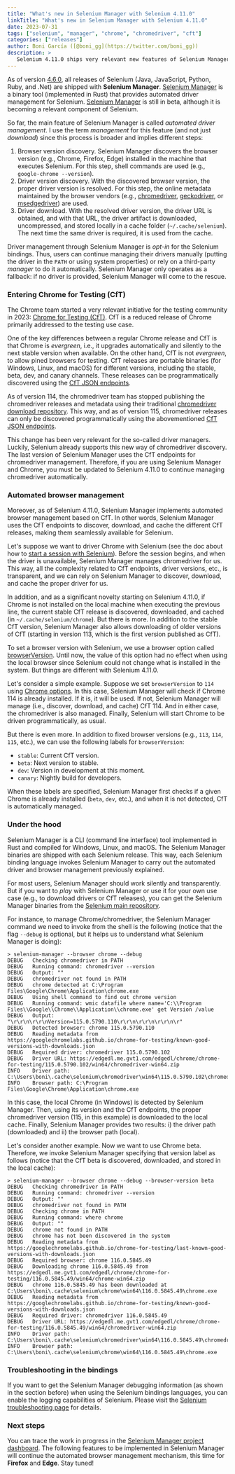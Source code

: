 ```yaml
---
title: "What's new in Selenium Manager with Selenium 4.11.0"
linkTitle: "What's new in Selenium Manager with Selenium 4.11.0"
date: 2023-07-31
tags: ["selenium", "manager", "chrome", "chromedriver", "cft"]
categories: ["releases"]
author: Boni García ([@boni_gg](https://twitter.com/boni_gg))
description: >
   Selenium 4.11.0 ships very relevant new features of Selenium Manager: support of Chrome for Testing (CfT) endpoints for chromedriver management and automated Chrome management (based also on CfT).
---
```


As of version [4.6.0](https://www.selenium.dev/blog/2022/introducing-selenium-manager/), all releases of Selenium (Java, JavaScript, Python, Ruby, and .Net) are shipped with **Selenium Manager**. [Selenium Manager](https://www.selenium.dev/documentation/selenium_manager/) is a binary tool (implemented in Rust) that provides automated driver management for Selenium. [Selenium Manager](https://www.selenium.dev/documentation/selenium_manager/) is still in beta, although it is becoming a relevant component of Selenium. 

So far, the main feature of Selenium Manager is called *automated driver management*. I use the term *management* for this feature (and not just *download*) since this process is broader and implies different steps:

1. Browser version discovery. Selenium Manager discovers the browser version (e.g., Chrome, Firefox, Edge) installed in the machine that executes Selenium. For this step, shell commands are used (e.g., `google-chrome --version`).
2. Driver version discovery. With the discovered browser version, the proper driver version is resolved. For this step, the online metadata maintained by the browser vendors (e.g., [chromedriver](https://chromedriver.chromium.org/downloads), [geckodriver](https://github.com/mozilla/geckodriver/releases), or [msedgedriver](https://developer.microsoft.com/en-us/microsoft-edge/tools/webdriver/)) are used.
3. Driver download. With the resolved driver version, the driver URL is obtained, and with that URL, the driver artifact is downloaded, uncompressed, and stored locally in a cache folder (`~/.cache/selenium`). The next time the same driver is required, it is used from the cache.

Driver management through Selenium Manager is *opt-in* for the Selenium bindings. Thus, users can continue managing their drivers manually (putting the driver in the `PATH` or using system properties) or rely on a third-party *manager* to do it automatically. Selenium Manager only operates as a fallback: if no driver is provided, Selenium Manager will come to the rescue.

### Entering Chrome for Testing (CfT)

The Chrome team started a very relevant initiative for the testing community in 2023: [Chrome for Testing (CfT)](https://googlechromelabs.github.io/chrome-for-testing/). CfT is a reduced release of Chrome primarily addressed to the testing use case.

One of the key differences between a regular Chrome release and CfT is that Chrome is *evergreen*, i.e., it upgrades automatically and silently to the next stable version when available. On the other hand, CfT is not *evergreen*, to allow pined browsers for testing. CfT releases are portable binaries (for Windows, Linux, and macOS) for different versions, including the stable, beta, dev, and canary channels. These releases can be programmatically discovered using the [CfT JSON endpoints](https://github.com/GoogleChromeLabs/chrome-for-testing#json-api-endpoints). 

As of version 114, the chromedriver team has stopped publishing the chromedriver releases and metadata using their traditional [chromedriver download repository](https://chromedriver.chromium.org/downloads). This way, and as of version 115, chromedriver releases can only be discovered programmatically using the abovementioned [CfT JSON endpoints](https://github.com/GoogleChromeLabs/chrome-for-testing#json-api-endpoints).

This change has been very relevant for the so-called driver managers. Luckily, Selenium already supports this new way of chromedriver discovery. The last version of Selenium Manager uses the CfT endpoints for chromedriver management. Therefore, if you are using Selenium Manager and Chrome, you must be updated to Selenium 4.11.0 to continue managing chromedriver automatically.

### Automated browser management

Moreover, as of Selenium 4.11.0, Selenium Manager implements automated browser management based on CfT. In other words, Selenium Manager uses the CfT endpoints to discover, download, and cache the different CfT releases, making them seamlessly available for Selenium. 

Let's suppose we want to driver Chrome with Selenium (see the doc about how to [start a session with Selenium](https://www.selenium.dev/documentation/webdriver/getting_started/first_script/#1-start-the-session)). Before the session begins, and when the driver is unavailable, Selenium Manager manages chromedriver for us. This way, all the complexity related to CfT endpoints, driver versions, etc., is transparent, and we can rely on Selenium Manager to discover, download, and cache the proper driver for us.

In addition, and as a significant novelty starting on Selenium 4.11.0, if Chrome is not installed on the local machine when executing the previous line, the current stable CfT release is discovered, downloaded, and cached (in `~/.cache/selenium/chrome`). But there is more. In addition to the stable CfT version, Selenium Manager also allows downloading of older versions of CfT (starting in version 113, which is the first version published as CfT). 

To set a browser version with Selenium, we use a browser option called [browserVersion](https://www.selenium.dev/documentation/webdriver/drivers/options/#browserversion).
Until now, the value of this option had no effect when using the local browser since Selenium could not change what is installed in the system. But things are different with Selenium 4.11.0.

Let's consider a simple example. Suppose we set `browserVersion` to `114` using [Chrome options](https://www.selenium.dev/documentation/webdriver/browsers/chrome/). In this case, Selenium Manager will check if Chrome 114 is already installed. If it is, it will be used. If not, Selenium Manager will manage (i.e., discover, download, and cache) CfT 114. And in either case, the chromedriver is also managed. Finally, Selenium will start Chrome to be driven programmatically, as usual.

But there is even more. In addition to fixed browser versions (e.g., `113`, `114`, `115`, etc.), we can use the following labels for `browserVersion`:

- `stable`: Current CfT version.
- `beta`: Next version to stable.
- `dev`: Version in development at this moment.
- `canary`: Nightly build for developers.

When these labels are specified, Selenium Manager first checks if a given Chrome is already installed (`beta`, `dev`, etc.), and when it is not detected, CfT is automatically managed.

### Under the hood

Selenium Manager is a CLI (command line interface) tool implemented in Rust and compiled for Windows, Linux, and macOS. The Selenium Manager binaries are shipped with each Selenium release. This way, each Selenium binding language invokes Selenium Manager to carry out the automated driver and browser management previously explained. 

For most users, Selenium Manager should work silently and transparently. But if you want to *play* with Selenium Manager or use it for your own use case (e.g., to download drivers or CfT releases), you can get the Selenium Manager binaries from the [Selenium main repository](https://github.com/SeleniumHQ/selenium/tree/trunk/common/manager). 

For instance, to manage Chrome/chromedriver, the Selenium Manager command we need to invoke from the shell is the following (notice that the flag `--debug` is optional, but it helps us to understand what Selenium Manager is doing):

```
> selenium-manager --browser chrome --debug
DEBUG   Checking chromedriver in PATH
DEBUG   Running command: chromedriver --version
DEBUG   Output: ""
DEBUG   chromedriver not found in PATH
DEBUG   chrome detected at C:\Program Files\Google\Chrome\Application\chrome.exe
DEBUG   Using shell command to find out chrome version
DEBUG   Running command: wmic datafile where name='C:\\Program Files\\Google\\Chrome\\Application\\chrome.exe' get Version /value
DEBUG   Output: "\r\r\n\r\r\nVersion=115.0.5790.110\r\r\n\r\r\n\r\r\n\r"
DEBUG   Detected browser: chrome 115.0.5790.110
DEBUG   Reading metadata from https://googlechromelabs.github.io/chrome-for-testing/known-good-versions-with-downloads.json
DEBUG   Required driver: chromedriver 115.0.5790.102
DEBUG   Driver URL: https://edgedl.me.gvt1.com/edgedl/chrome/chrome-for-testing/115.0.5790.102/win64/chromedriver-win64.zip
INFO    Driver path: C:\Users\boni\.cache\selenium\chromedriver\win64\115.0.5790.102\chromedriver.exe
INFO    Browser path: C:\Program Files\Google\Chrome\Application\chrome.exe
```

In this case, the local Chrome (in Windows) is detected by Selenium Manager. Then, using its version and the CfT endpoints, the proper chromedriver version (115, in this example) is downloaded to the local cache. Finally, Selenium Manager provides two results: i) the driver path (downloaded) and ii) the browser path (local).

Let's consider another example. Now we want to use Chrome beta. Therefore, we invoke Selenium Manager specifying that version label as follows (notice that the CfT beta is discovered, downloaded, and stored in the local cache):

```
> selenium-manager --browser chrome --debug --browser-version beta
DEBUG   Checking chromedriver in PATH
DEBUG   Running command: chromedriver --version
DEBUG   Output: ""
DEBUG   chromedriver not found in PATH
DEBUG   Checking chrome in PATH
DEBUG   Running command: where chrome
DEBUG   Output: ""
DEBUG   chrome not found in PATH
DEBUG   chrome has not been discovered in the system
DEBUG   Reading metadata from https://googlechromelabs.github.io/chrome-for-testing/last-known-good-versions-with-downloads.json
DEBUG   Required browser: chrome 116.0.5845.49
DEBUG   Downloading chrome 116.0.5845.49 from https://edgedl.me.gvt1.com/edgedl/chrome/chrome-for-testing/116.0.5845.49/win64/chrome-win64.zip
DEBUG   chrome 116.0.5845.49 has been downloaded at C:\Users\boni\.cache\selenium\chrome\win64\116.0.5845.49\chrome.exe
DEBUG   Reading metadata from https://googlechromelabs.github.io/chrome-for-testing/known-good-versions-with-downloads.json
DEBUG   Required driver: chromedriver 116.0.5845.49
DEBUG   Driver URL: https://edgedl.me.gvt1.com/edgedl/chrome/chrome-for-testing/116.0.5845.49/win64/chromedriver-win64.zip
INFO    Driver path: C:\Users\boni\.cache\selenium\chromedriver\win64\116.0.5845.49\chromedriver.exe
INFO    Browser path: C:\Users\boni\.cache\selenium\chrome\win64\116.0.5845.49\chrome.exe
```

### Troubleshooting in the bindings

If you want to get the Selenium Manager debugging information (as shown in the section before) when using the Selenium bindings languages, you can enable the logging capabilities of Selenium. 
Please visit the [Selenium troubleshooting page](https://www.selenium.dev/documentation/webdriver/troubleshooting/logging/) for details.


### Next steps

You can trace the work in progress in the [Selenium Manager project dashboard](https://github.com/orgs/SeleniumHQ/projects/5). The following features to be implemented in Selenium Manager will continue the automated browser management mechanism, this time for **Firefox** and **Edge**. Stay tuned!
